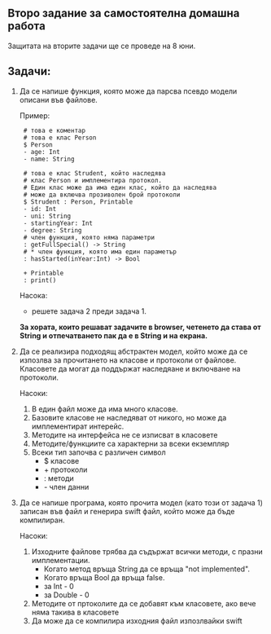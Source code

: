 ## Второ задание за самостоятелна домашна работа

Защитата на вторите задачи ще се проведе на 8 юни. 

## Задачи:

1. Да се напише функция, която може да парсва псевдо модели описани във файлове.

	Пример: 
	
	 	# това е коментар
		# това е клас Person
		$ Person
		- age: Int
		- name: String

		# това е клас Strudent, който наследява 
		# клас Person и имплементира протокол.
		# Един клас може да има един клас, който да наследява
		# може да включва прозиволен брой протоколи
		$ Strudent : Person, Printable
		- id: Int
		- uni: String
		- startingYear: Int
		- degree: String
		# член функция, която няма параметри
		: getFullSpecial() -> String
		# * член функция, която има един параметър
		: hasStarted(inYear:Int) -> Bool
		
		+ Printable
		: print()

	Насока:
	* решете задача 2 преди задача 1.

    __За хората, които решават задачите в browser, четенето да става от String и отпечатването пак да е в String и на екрана.__
		
1. Да се реализира подходящ абстрактен модел, който може да се изпозлва зa прочитането на класове и протоколи от файлове. Класовете да могат да поддържат наследяане и включване на протоколи.
	
	Насоки: 
	1. В един файл може да има много класове.
	2. Базовите класове не наследяват от никого, но може да имплементират интерейс.
	3. Методите на интерфейса не се изписват в класовете
	4. Методите/функциите са характерни за всеки екземпляр
	5. Всеки тип започва с различен символ
		* \$ класове
		* \+ протоколи
		* \: методи
		* \- член данни

1. Да се напише програма, която прочита модел (като този от задача 1) записан във файл и генерира swift файл, който може да бъде компилиран.
 

	Насоки: 
	
	1. Изходните файлове трябва да съдържат всички методи, с празни имплементации.
		* Когато метод връща String да се връща "not implemented".
		* Когато връща Bool да връща false.
		* за Int - 0
		* за Double - 0
	2. Методите от пртоколите да се добавят към класовете, ако вече няма такива в класовете
	3. Да може да се компилира изходния файл изпозлвайки swift
